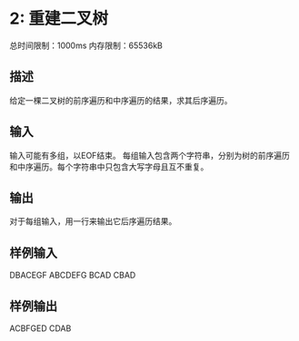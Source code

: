 # 2: 重建二叉树

总时间限制：1000ms  内存限制：65536kB

## 描述

给定一棵二叉树的前序遍历和中序遍历的结果，求其后序遍历。

## 输入

输入可能有多组，以EOF结束。
每组输入包含两个字符串，分别为树的前序遍历和中序遍历。每个字符串中只包含大写字母且互不重复。

## 输出

对于每组输入，用一行来输出它后序遍历结果。

## 样例输入

DBACEGF ABCDEFG
BCAD CBAD

## 样例输出

ACBFGED
CDAB